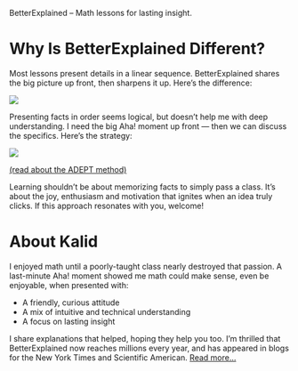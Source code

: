 BetterExplained – Math lessons for lasting insight.

# Why Is BetterExplained Different?

Most lessons present details in a linear sequence. BetterExplained shares the big picture up front, then sharpens it up. Here’s the difference:

![](../_resources/86d3403155355b00d0d2d97999b12002.png)

Presenting facts in order seems logical, but doesn’t help me with deep understanding. I need the big Aha! moment up front — then we can discuss the specifics. Here’s the strategy:

[![](../_resources/182d924d27275e36bc718043edd4747f.png)](https://betterexplained.com/articles/adept-method/)

[(read about the ADEPT method)](https://betterexplained.com/articles/adept-method/)

Learning shouldn’t be about memorizing facts to simply pass a class. It’s about the joy, enthusiasm and motivation that ignites when an idea truly clicks. If this approach resonates with you, welcome!

# About Kalid

I enjoyed math until a poorly-taught class nearly destroyed that passion. A last-minute Aha! moment showed me math could make sense, even be enjoyable, when presented with:

- A friendly, curious attitude
- A mix of intuitive and technical understanding
- A focus on lasting insight

I share explanations that helped, hoping they help you too. I’m thrilled that BetterExplained now reaches millions every year, and has appeared in blogs for the New York Times and Scientific American. [Read more…](https://betterexplained.com/about)